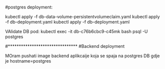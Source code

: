 #postgres deployment:

kubectl apply -f db-data-volume-persistentvolumeclaim.yaml
kubectl apply -f db-deployment.yaml
kubectl apply -f db-deployment.yaml

VAlidate DB pod:
kubectl exec -it db-c76b6cbc9-c45mk bash
psql -U postgres

#********************************
#Backend deployment

MOram pushati image backend aplikcaije koja se spaja na postgres DB gdje je hostname=postgres